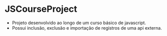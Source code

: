 # JSCourseProject

* Projeto desenvolvido ao longo de um curso básico de javascript.
* Possui inclusão, exclusão e importação de registros de uma api externa.
